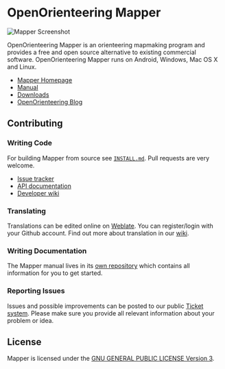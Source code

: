# OpenOrienteering Mapper

![Mapper Screenshot](http://openorienteering.github.io/mapper-manual/pages/images/main_window.png)

OpenOrienteering Mapper is an orienteering mapmaking program and provides
a free and open source alternative to existing commercial software.
OpenOrienteering Mapper runs on Android, Windows, Mac OS X and Linux.

 - [Mapper Homepage](http://www.openorienteering.org/apps/mapper/)
 - [Manual](http://www.openorienteering.org/mapper-manual/)
 - [Downloads](https://github.com/OpenOrienteering/mapper/releases)
 - [OpenOrienteering Blog](http://www.openorienteering.org/)


## Contributing

### Writing Code

For building Mapper from source see [`INSTALL.md`](https://github.com/OpenOrienteering/mapper/blob/master/INSTALL.md).
Pull requests are very welcome.

 - [Issue tracker](https://github.com/OpenOrienteering/mapper/issues)
 - [API documentation](http://www.openorienteering.org/api-docs/mapper/)
 - [Developer wiki](https://github.com/OpenOrienteering/mapper/wiki)


### Translating

Translations can be edited online on [Weblate](https://hosted.weblate.org/projects/openorienteering/mapper/). You can register/login with your Github account. Find out more about translation in our [wiki](https://github.com/OpenOrienteering/mapper/wiki/Translation).


### Writing Documentation

The Mapper manual lives in its [own repository](https://github.com/OpenOrienteering/mapper-manual)
which contains all information for you to get started.


### Reporting Issues

Issues and possible improvements can be posted to our public [Ticket system](https://github.com/OpenOrienteering/mapper/issues).
Please make sure you provide all relevant information about your problem or idea.


## License

Mapper is licensed under the [GNU GENERAL PUBLIC LICENSE Version 3](https://www.gnu.org/licenses/gpl.html).
